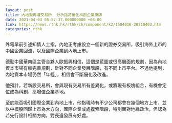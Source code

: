 ```yaml
---
layout: post
title: 內地擬再增交易所  分析指將優化科創企業掛牌
date: 2021-04-03 05:57:37.000000000 +08:00
link: https://news.rthk.hk/rthk/ch/component/k2/1584016-20210403.htm
categories: rthk
---
```


外電早前引述知情人士指，內地正考慮設立一個新的證券交易所，吸引海外上市的中國企業回流，以及國際企業到內地上市。
 
德勤中國華南區主管合夥人歐振興相信，這個是藍圖或很高層面的規劃，因為內地資本市場有較完善規劃，針對不同企業發展階段，有不同上市平台。不過他提到，內地資本市場仍然「年輕」，相信會不斷優化及改進。

他預計，若新設交易所，會與現有交易所有差異化，或將現有板塊組合，有機會定位成為科創、高增值企業基地。

至於能否吸引國際企業到內地上市，他指現時有不少公司都會在幾個地方上市，並以中概股回歸上市為大方向，國際企業或處摸索階段，特別面對地緣政治，但認為若先行設計相關方向，對長遠發展有好處。
